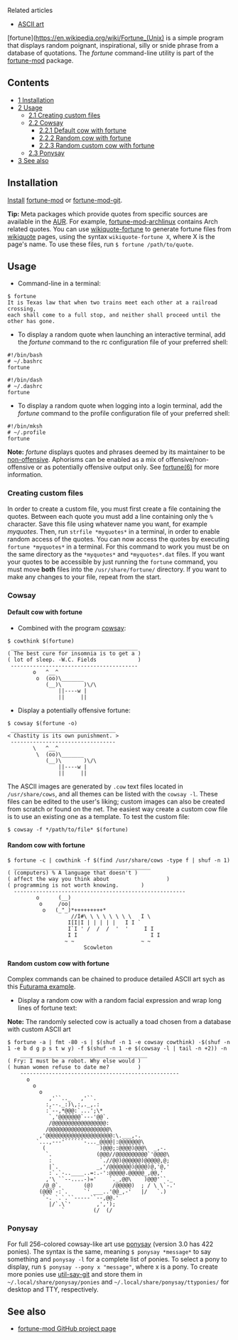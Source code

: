 Related articles

*   [ASCII art](/index.php/ASCII_art "ASCII art")

[fortune](https://en.wikipedia.org/wiki/Fortune_(Unix) is a simple program that displays random poignant, inspirational, silly or snide phrase from a database of quotations. The *fortune* command-line utility is part of the [fortune-mod](https://www.archlinux.org/packages/?name=fortune-mod) package.

## Contents

*   [1 Installation](#Installation)
*   [2 Usage](#Usage)
    *   [2.1 Creating custom files](#Creating_custom_files)
    *   [2.2 Cowsay](#Cowsay)
        *   [2.2.1 Default cow with fortune](#Default_cow_with_fortune)
        *   [2.2.2 Random cow with fortune](#Random_cow_with_fortune)
        *   [2.2.3 Random custom cow with fortune](#Random_custom_cow_with_fortune)
    *   [2.3 Ponysay](#Ponysay)
*   [3 See also](#See_also)

## Installation

[Install](/index.php/Install "Install") [fortune-mod](https://www.archlinux.org/packages/?name=fortune-mod) or [fortune-mod-git](https://aur.archlinux.org/packages/fortune-mod-git/).

**Tip:** Meta packages which provide quotes from specific sources are available in the [AUR](/index.php/AUR "AUR"). For example, [fortune-mod-archlinux](https://aur.archlinux.org/packages/fortune-mod-archlinux/) contains Arch related quotes. You can use [wikiquote-fortune](https://aur.archlinux.org/packages/wikiquote-fortune/) to generate fortune files from [wikiquote](http://en.wikiquote.org) pages, using the syntax `wikiquote-fortune X`, where X is the page's name. To use these files, run `$ fortune /path/to/quote`.

## Usage

*   Command-line in a terminal:

```
$ fortune
It is Texas law that when two trains meet each other at a railroad crossing,
each shall come to a full stop, and neither shall proceed until the other has gone.

```

*   To display a random quote when launching an interactive terminal, add the *fortune* command to the rc configuration file of your preferred shell:

```
#!/bin/bash
# ~/.bashrc
fortune

```

```
#!/bin/dash
# ~/.dashrc
fortune

```

*   To display a random quote when logging into a login terminal, add the *fortune* command to the profile configuration file of your preferred shell:

```
#!/bin/mksh
# ~/.profile
fortune

```

**Note:** *fortune* displays quotes and phrases deemed by its maintainer to be [non-offensive](https://github.com/shlomif/fortune-mod/blob/master/fortune-mod/Offensive). Aphorisms can be enabled as a mix of offensive/non-offensive or as potentially offensive output only. See [fortune(6)](https://jlk.fjfi.cvut.cz/arch/manpages/man/fortune.6) for more information.

### Creating custom files

In order to create a custom file, you must first create a file containing the quotes. Between each quote you must add a line containing only the `%` character. Save this file using whatever name you want, for example *myquotes*. Then, run `strfile *myquotes*` in a terminal, in order to enable random access of the quotes. You can now access the quotes by executing `fortune *myquotes*` in a terminal. For this command to work you must be on the same directory as the `*myquotes*` and `*myquotes*.dat` files. If you want your quotes to be accessible by just running the `fortune` command, you must move **both** files into the `/usr/share/fortune/` directory. If you want to make any changes to your file, repeat from the start.

### Cowsay

#### Default cow with fortune

*   Combined with the program [cowsay](https://www.archlinux.org/packages/?name=cowsay):

```
$ cowthink $(fortune)
 ________________________________________ 
( The best cure for insomnia is to get a )
( lot of sleep. -W.C. Fields             )
 ---------------------------------------- 
        o   ^__^
         o  (oo)\_______
            (__)\       )\/\
                ||----w |
                ||     ||

```

*   Display a potentially offensive fortune:

```
$ cowsay $(fortune -o)
 _________________________________ 
< Chastity is its own punishment. >
 --------------------------------- 
        \   ^__^
         \  (oo)\_______
            (__)\       )\/\
                ||----w |
                ||     ||

```

The ASCII images are generated by `.cow` text files located in `/usr/share/cows`, and all themes can be listed with the `cowsay -l`. These files can be edited to the user's liking; custom images can also be created from scratch or found on the net. The easiest way create a custom cow file is to use an existing one as a template. To test the custom file:

```
$ cowsay -f */path/to/file* $(fortune)

```

#### Random cow with fortune

```
$ fortune -c | cowthink -f $(find /usr/share/cows -type f | shuf -n 1)
  ___________________________________________
( (computers) % A language that doesn't )
( affect the way you think about                  )
( programming is not worth knowing.       )
  ------------------------------------------------------
         o      (__)
          o     /oo|
           o   (_"_)*+++++++++*
                    //I#\ \ \ \ \ \ \ \   I \
                   I[I|I | | | | |   I I `
                   I`I ' /  /  /  '  '     I I
                   I I                       I I
                  ~ ~                     ~ ~
                        Scowleton

```

#### Random custom cow with fortune

Complex commands can be chained to produce detailed ASCII art sych as this [Futurama example](http://bambambambam.wordpress.com/2009/07/04/futurama-ascii-with-slashdot-header-quotes-in-your-terminal/).

*   Display a random cow with a random facial expression and wrap long lines of fortune text:

**Note:** The randomly selected cow is actually a toad chosen from a database with custom ASCII art

```
$ fortune -a | fmt -80 -s | $(shuf -n 1 -e cowsay cowthink) -$(shuf -n 1 -e b d g p s t w y) -f $(shuf -n 1 -e $(cowsay -l | tail -n +2)) -n
    ________________________________________ 
( Fry: I must be a robot. Why else would )
( human women refuse to date me?         )
    -------------------------------------------------- 
      o
        o
          o  
             ,'``.._   ,'``.
            :,--._:)\,:,._,.:
            :`--,*@@@:`...';\* 
             `,'@@@@@@@`---'@@`.     
             /@@@@@@@@@@@@@@@@@:
            /@@@@@@@@@@@@@@@@@@@\
          ,'@@@@@@@@@@@@@@@@@@@@@:\.___,-.
         `...,---'``````-..._@@@@|:@@@@@@@\
           (                 )@@@;:@@@@)@@@\  _,-.
            `.              (@@@//@@@@@@@@@@`'@@@@\
             :               `.//@@)@@@@@@)@@@@@,@;
             |`.            _,'/@@@@@@@)@@@@)@,'@,'
             :`.`-..____..=:.-':@@@@@.@@@@@_,@@,'
            ,'\ ``--....-)='    `._,@@\    )@@@'``._
           /@_@`.       (@)      /@@@@@)  ; / \ \`-.'
          (@@@`-:`.     `' ___..'@@_,-'   |/   `.)
           `-. `.`.``-----``--,@@.'
             |/`.\`'        ,',');
                 `         (/  (/

```

### Ponysay

For full 256-colored cowsay-like art use [ponysay](https://www.archlinux.org/packages/?name=ponysay) (version 3.0 has 422 ponies). The syntax is the same, meaning `$ ponysay *message*` to say something and `ponysay -l` for a complete list of ponies. To select a pony to display, run `$ ponysay --pony x "message"`, where x is a pony. To create more ponies use [util-say-git](https://aur.archlinux.org/packages/util-say-git/) and store them in `~/.local/share/ponysay/ponies` and `~/.local/share/ponysay/ttyponies/` for desktop and TTY, respectively.

## See also

*   [fortune-mod GitHub project page](https://github.com/shlomif/fortune-mod)